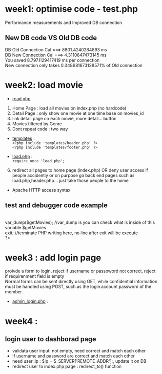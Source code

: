 # week1:  optimise code - test.php
Performance measurements and Improved DB connection
## New DB code   VS   Old DB code
DB Old Connection Cal ===> 8801.4240264893 ms<br>
DB New Connection Cal ===> 4.3110847473145 ms<br>
You saved 8.7971129417419 ms per connection<br>
New connection only takes 0.048981673128571% of Old connection<br>

# week2:  load movie
* [read.php](/admin/scripts/read.php)
1. Home Page : load all movies on index.php (no hardcode) 
2. Detail Page : only show one movie at one time base on movies_id
3. link detail page on each movie, more detail... button
4. Movies filtered by Genre
5. Dont repeat code : two way
* [templates](/templates) :<br>
```<?php include 'templates/header.php' ?>```<br>
```<?php include 'templates/footer.php' ?>```<br>

* [load.php](/load.php) : <br>
```require_once 'load.php';```<br>

6. redirect all pages to home page (index.php) OR deny user access
if people accidently or on purpose go back end pages such as load.php,header.php... just take those people to the home
* Apache HTTP access syntax

##  test and debugger code example
 <br>
 <?php   <br>
   var_dump($getMovies);   //var_dump is you can check what is inside of this variable $getMovies<br>
   exit;    //terminate PHP writing here, no line after exit will be execute<br>
 ?>

# week3 : add login page
proivde a form to login, reject if username or passoword not correct, reject if requirenment field is empty<br>
Normal forms can be sent directly using GET, while confidential information must be handled using POST, such as the login account password of the member.
* [admin_login.php](/admin/admin_login.php) : <br>

# week4 : 
## login user to dashborad page
* validata user input: not empty, need correct and match each other
* If username and password are correct and match each other
* need user_ip : $ip = $_SERVER['REMOTE_ADDR'];, update it on DB
* redirect user to index.php page :  redirect_to() function 